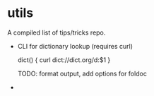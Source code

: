 utils
=====

A compiled list of tips/tricks repo.

* CLI for dictionary lookup (requires curl)

  dict() {
    curl dict://dict.org/d:$1
  }

  TODO: format output, add options for foldoc

* 

